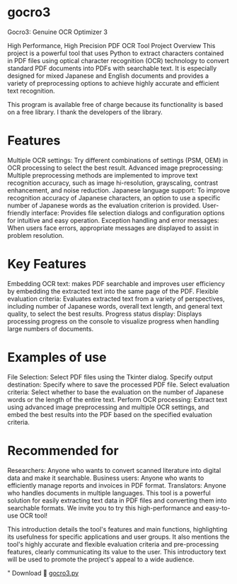 # gocro3
Gocro3: Genuine OCR Optimizer 3<BR>

High Performance, High Precision PDF OCR Tool
Project Overview
This project is a powerful tool that uses Python to extract characters contained in PDF files using optical character recognition (OCR) technology to convert standard PDF documents into PDFs with searchable text. It is especially designed for mixed Japanese and English documents and provides a variety of preprocessing options to achieve highly accurate and efficient text recognition.


This program is available free of charge because its functionality is based on a free library. I thank the developers of the library.

# Features
Multiple OCR settings: Try different combinations of settings (PSM, OEM) in OCR processing to select the best result.
Advanced image preprocessing: Multiple preprocessing methods are implemented to improve text recognition accuracy, such as image hi-resolution, grayscaling, contrast enhancement, and noise reduction.
Japanese language support: To improve recognition accuracy of Japanese characters, an option to use a specific number of Japanese words as the evaluation criterion is provided.
User-friendly interface: Provides file selection dialogs and configuration options for intuitive and easy operation.
Exception handling and error messages: When users face errors, appropriate messages are displayed to assist in problem resolution.

# Key Features
Embedding OCR text: makes PDF searchable and improves user efficiency by embedding the extracted text into the same page of the PDF.
Flexible evaluation criteria: Evaluates extracted text from a variety of perspectives, including number of Japanese words, overall text length, and general text quality, to select the best results.
Progress status display: Displays processing progress on the console to visualize progress when handling large numbers of documents.

# Examples of use
File Selection: Select PDF files using the Tkinter dialog.
Specify output destination: Specify where to save the processed PDF file.
Select evaluation criteria: Select whether to base the evaluation on the number of Japanese words or the length of the entire text.
Perform OCR processing: Extract text using advanced image preprocessing and multiple OCR settings, and embed the best results into the PDF based on the specified evaluation criteria.

# Recommended for
Researchers: Anyone who wants to convert scanned literature into digital data and make it searchable.
Business users: Anyone who wants to efficiently manage reports and invoices in PDF format.
Translators: Anyone who handles documents in multiple languages.
This tool is a powerful solution for easily extracting text data in PDF files and converting them into searchable formats. We invite you to try this high-performance and easy-to-use OCR tool!

This introduction details the tool's features and main functions, highlighting its usefulness for specific applications and user groups. It also mentions the tool's highly accurate and flexible evaluation criteria and pre-processing features, clearly communicating its value to the user. This introductory text will be used to promote the project's appeal to a wide audience.

" Download
📌 [gocro3.py](https://github.com/Akihiko-Fuji/gocro3/raw/refs/heads/main/gocro3.py)
